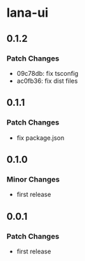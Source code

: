 # lana-ui

## 0.1.2

### Patch Changes

- 09c78db: fix tsconfig
- ac0fb36: fix dist files

## 0.1.1

### Patch Changes

- fix package.json

## 0.1.0

### Minor Changes

- first release

## 0.0.1

### Patch Changes

- first release
